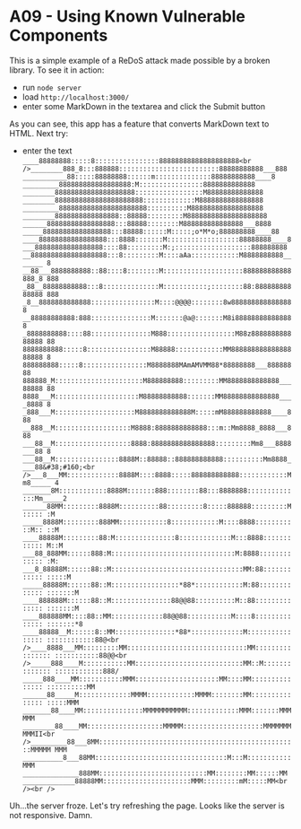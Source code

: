 # A09 - Using Known Vulnerable Components

This is a simple example of a ReDoS attack made possible by a broken library. To see it in action:

- run `node server`
- load `http://localhost:3000/`
- enter some MarkDown in the textarea and click the Submit button

As you can see, this app has a feature that converts MarkDown text to HTML. Next try:

- enter the text `____88888888:::::8::::::::::::::::88888888888888888888<br />________888_8:::888888:::::::::::::::::::::::::88888888888___888 ___________88:::::88888888::::::m::::::::::::::88888888888____8 _________888888888888888888:M::::::::::::::::8888888888888 ________88888888888888888888:::::::::::::::::M88888888888888 ________8888888888888888888888:::::::::::::M8888888888888888 _________8888888888888888888888::::::::::M888888888888888888 ________8888888888888888::88888:::::::::M88888888888888888888 ______88888888888888888:::88888::::::::M888888888888888___8888 _____88888888888888888:::88888::::::M:::::;o*M*o;888888888____88 ____88888888888888888:::8888:::::::M::::::::::::::::::88888888____8 ___88888888888888888::::88:::::::::M:;:::::::::::::::::::888888888 __8888888888888888888:::8:::::::::M::::aAa::::::::::::M8888888888_______ 8 __88___8888888888::88::::8::::::::M::::::::::::::::::::888888888888888_8 888 _88__88888888888:::8::::::::::::::M:::::::::::;::::::::88:88888888888888 888 _8__8888888888888::::::::::::::::M::::@@@@::::::::8w8888888888888888 __88888888888:888:::::::::::::::M:::::::@a@:::::::M8i888888888888888 _8888888888::::88:::::::::::::::M888:::::::::::::::::M88z888888888888888 88 8888888888:::::8::::::::::::::::M88888::::::::::::MM88888888888888888888 8 888888888:::::8::::::::::::::::M8888888MAmAMVMM88*88888888___88888888 888888_M::::::::::::::::::::::M888888888:::::::::MM8888888888888___88888 88 8888___M:::::::::::::::::::::M88888888888:::::::MM88888888888888____8888 8 _888___M::::::::::::::::::::M8888888888888M:::::mM888888888888____888 __888__M:::::::::::::::::::M8888:8888888888888:::m::Mm8888_8888___888 ___88__M:::::::::::::::::::8888:8888888888888888:::::::::Mm8___8888___88 8 ___88__M::::::::::::::::8888M::88888::888888888888::::::::::Mm8888____88&#38;#160;<br />___8___MM:::::::::::::8888M::::8888:::::888888888888::::::::::::Mm8_____ 4 _______8M::::::::::::8888M:::::::888::::::::88:::8888888::::::::::::::Mm_____2 ______88MM:::::::::8888M::::::::::88:::::::::8:::::888888:::::::::M::::: :M _____8888M:::::::::888MM::::::::::::8::::::::::::M::::8888:::::::::::M:: ::M ____88888M:::::::::88:M:::::::::::::::8:::::::::::::M:::8888:::::::::::: M::M ___88_888MM::::::888:M:::::::::::::::::::::::::::::::M:8888::::::::::::: :M: ___8_88888M::::::88::M:::::::::::::::::::::::::::::::::MM:88:::::::::::: :::::M _____88888M::::::88::M:::::::::::::::::*88*::::::::::::M:88::::::::::::: :::::::M ____888888M::::::88::M:::::::::::::::88@@88::::::::::M::88:::::::::::::: :::::::M ____888888MM::::88::MM:::::::::::::88@@88:::::::::::M::::8:::::::::::::: :::::::*8 ____88888__M::::::8::MM:::::::::::::::*88*:::::::::::::M:::::::::::::::: ::::::::::::88@<br />____8888___MM:::::::::MM::::::::::::::::::::::::::::::MM:::::::::::::::: :::::::::::88@@<br />_____888____M:::::::::::MM:::::::::::::::::::::::::::MM::M:::::::::::::: ::::::::::::888/ _____888____MM:::::::::::MMM:::::::::::::::::::::MM::::MM::::::::::::::: ::::::::::MM ______88_____M:::::::::::::MMMM::::::::::::MMMM::::::::MM::::::::::::::: :::::MMM _______88____MM:::::::::::::::MMMMMMMMMMM:::::::::::::MMM:::::::MMMMMM ________88____MM:::::::::::::::::::MMMMM::::::::::::::::::::MMMMMMMMMMII<br />_________88___8MM::::::::::::::::::::::::::::::::::::::::::::::::::MMMMM MMM __________8___88MM:::::::::::::::::::::::::::::::::M:::M:::::::::::MMM ______________888MM:::::::::::::::::::::::::::MM::::::::MM::::::MM _____________88888MM::::::::::::::::::::::MMM:::::::::mM:::::MM<br /><br />`

Uh...the server froze. Let's try refreshing the page. Looks like the server is not responsive. Damn.

